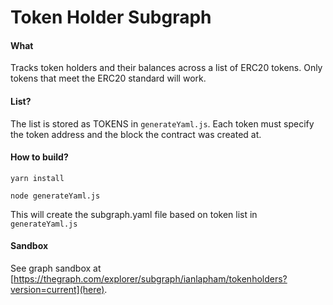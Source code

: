 # Token Holder Subgraph

#### What

Tracks token holders and their balances across a list of ERC20 tokens. Only tokens that
meet the ERC20 standard will work.

#### List?

The list is stored as TOKENS in `generateYaml.js`. Each token must specify the token address
and the block the contract was created at.

#### How to build?

`yarn install`

`node generateYaml.js`

This will create the subgraph.yaml file based on token list in `generateYaml.js`

#### Sandbox

See graph sandbox at [https://thegraph.com/explorer/subgraph/ianlapham/tokenholders?version=current](here).
